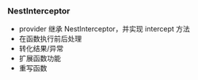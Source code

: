### NestInterceptor
+ provider 继承 NestInterceptor，并实现 intercept 方法
+ 在函数执行前后处理
+ 转化结果/异常
+ 扩展函数功能
+ 重写函数
